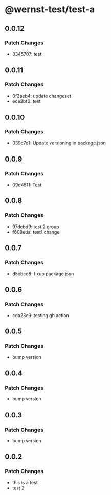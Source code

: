 # @wernst-test/test-a

## 0.0.12

### Patch Changes

- 8345707: test

## 0.0.11

### Patch Changes

- 0f3aeb4: update changeset
- ece3bf0: test

## 0.0.10

### Patch Changes

- 339c7d1: Update versioning in package.json

## 0.0.9

### Patch Changes

- 09d4511: Test

## 0.0.8

### Patch Changes

- 97dcbd9: test 2 group
- f608eda: test1 change

## 0.0.7

### Patch Changes

- d5cbcd8: fixup package json

## 0.0.6

### Patch Changes

- cda23c9: testing gh action

## 0.0.5

### Patch Changes

- bump version

## 0.0.4

### Patch Changes

- bump version

## 0.0.3

### Patch Changes

- bump version

## 0.0.2

### Patch Changes

- this is a test
- test 2
